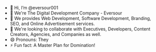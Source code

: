 - 👋 Hi, I’m @eversour001
- 👀 We're The Digital Development Company - Eversour
- 🌱 We provides Web Development, Software Development, Branding, SEO, and Online Advertisement services.
- 💞️ We're looking to collaborate with Executives, Developers, Content Creators, Agencies, and Companies as well.
- 😄 Pronouns: They
- ⚡ Fun fact: A Master Plan for Domination!

<!---
eversour001/eversour001 is a ✨ special ✨ repository because its `README.md` (this file) appears on your GitHub profile.
You can click the Preview link to take a look at your changes.
--->
